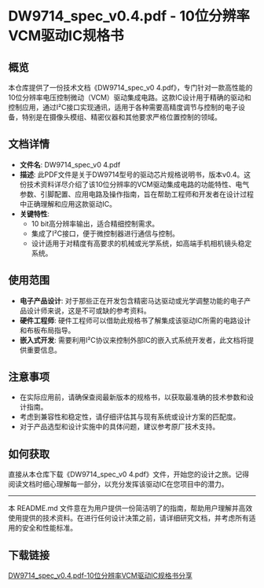 # DW9714_spec_v0.4.pdf - 10位分辨率VCM驱动IC规格书

## 概览

本仓库提供了一份技术文档《DW9714_spec_v0 4.pdf》，专门针对一款高性能的10位分辨率电压控制微动（VCM）驱动集成电路。这款IC设计用于精确的驱动和控制应用，通过I²C接口实现通讯，适用于各种需要高精度调节与控制的电子设备，特别是在摄像头模组、精密仪器和其他要求严格位置控制的领域。

## 文档详情

- **文件名**: DW9714_spec_v0 4.pdf
- **描述**: 此PDF文件是关于DW9714型号的驱动芯片规格说明书，版本v0.4。这份技术资料详尽介绍了该10位分辨率的VCM驱动集成电路的功能特性、电气参数、引脚配置、应用电路及操作指南，旨在帮助工程师和开发者在设计过程中正确理解和应用这款驱动IC。
- **关键特性**:
  - 10 bit高分辨率输出，适合精细控制需求。
  - 集成了I²C接口，便于微控制器进行通信与控制。
  - 设计适用于对精度有高要求的机械或光学系统，如高端手机相机镜头稳定系统。
  
## 使用范围

- **电子产品设计**: 对于那些正在开发包含精密马达驱动或光学调整功能的电子产品设计师来说，这是不可或缺的参考资料。
- **硬件工程师**: 硬件工程师可以借助此规格书了解集成该驱动IC所需的电路设计和布板布局指导。
- **嵌入式开发**: 需要利用I²C协议来控制外部IC的嵌入式系统开发者，此文档将提供重要信息。

## 注意事项

- 在实际应用前，请确保查阅最新版本的规格书，以获取最准确的技术参数和设计指南。
- 考虑到兼容性和稳定性，请仔细评估其与现有系统或设计方案的匹配度。
- 对于产品选型和设计实施中的具体问题，建议参考原厂技术支持。

## 如何获取

直接从本仓库下载《DW9714_spec_v0 4.pdf》文件，开始您的设计之旅。记得阅读文档时细心理解每一部分，以充分发挥该驱动IC在您项目中的潜力。

---

本 README.md 文件意在为用户提供一份简洁明了的指南，帮助用户理解并高效使用提供的技术资料。在进行任何设计决策之前，请详细研究文档，并考虑所有适用的安全和性能标准。

## 下载链接

[DW9714_spec_v0.4.pdf-10位分辨率VCM驱动IC规格书分享](https://pan.quark.cn/s/6a00bd17f180)